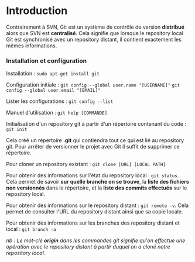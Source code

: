 # Introduction
Contrairement à SVN, Git est un système de contrôle de version **distribué** alors que SVN est **centralisé**. Cela signifie que lorsque le repository local Git est synchronisé avec un repository distant, il contient exactement les mêmes informations.

### Installation et configuration
Installation :
`sudo apt-get install git`

Configuration initiale :
`git config --global user.name "[USERNAME]"`
`git config --global user.email "[EMAIL]"`

Lister les configurations :
`git config --list`

Manuel d'utilisation :
`git help [COMMANDE]`

Initialisation d'un repository git à partir d'un répertoire contenant du code :
`git init`

Cela créé un répertoire **.git** qui contiendra tout ce qui est lié au repository git. Pour arrêter de versionner le projet avec Git il suffit de supprimer ce répertoire.

Pour cloner un repository existant :
`git clone [URL] [LOCAL PATH]`

Pour obtenir des informations sur l'état du repository local : `git status`. Cela permet de savoir **sur quelle branche on se trouve**, la **liste des fichiers non versionnés** dans le répertoire, et la **liste des commits effectués** sur le repository local.

Pour obtenir des informations sur le repository distant : `git remote -v`. Cela permet de consulter l'URL du repository distant ainsi que sa copie locale.

Pour obtenir des informations sur les branches des repository distant et local : `git branch -a`

*nb : Le mot-clé **origin** dans les commandes git signifie qu'on effectue une opération avec le repository distant à partir duquel on a cloné notre repository local.*

